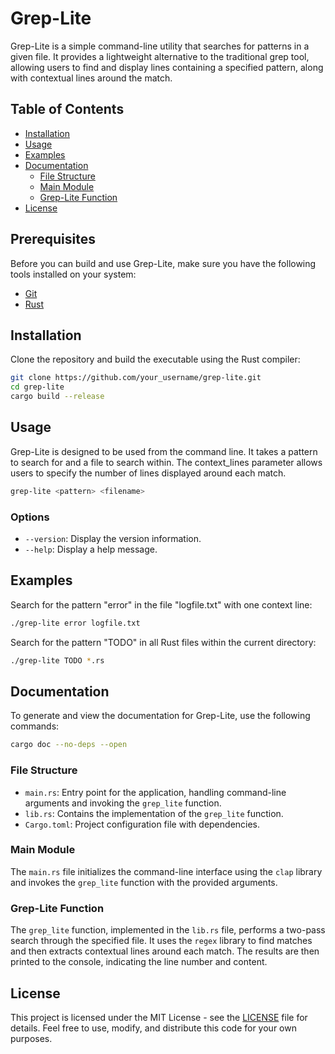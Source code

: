 # Grep-Lite

Grep-Lite is a simple command-line utility that searches for patterns in a given file. It provides a lightweight alternative to the traditional grep tool, allowing users to find and display lines containing a specified pattern, along with contextual lines around the match.

## Table of Contents

- [Installation](#installation)
- [Usage](#usage)
- [Examples](#examples)
- [Documentation](#documentation)
  - [File Structure](#file-structure)
  - [Main Module](#main-module)
  - [Grep-Lite Function](#grep-lite-function)
- [License](#license)

## Prerequisites

Before you can build and use Grep-Lite, make sure you have the following tools installed on your system:

- [Git](https://git-scm.com/)
- [Rust](https://www.rust-lang.org/)

## Installation

Clone the repository and build the executable using the Rust compiler:

```bash
git clone https://github.com/your_username/grep-lite.git
cd grep-lite
cargo build --release
```

## Usage

Grep-Lite is designed to be used from the command line. It takes a pattern to search for and a file to search within. The context_lines parameter allows users to specify the number of lines displayed around each match.

```bash
grep-lite <pattern> <filename>
```

### Options

- `--version`: Display the version information.
- `--help`: Display a help message.

## Examples

Search for the pattern "error" in the file "logfile.txt" with one context line:

```bash
./grep-lite error logfile.txt
```

Search for the pattern "TODO" in all Rust files within the current directory:

```bash
./grep-lite TODO *.rs
```

## Documentation

To generate and view the documentation for Grep-Lite, use the following commands:

```bash
cargo doc --no-deps --open
```

### File Structure

- `main.rs`: Entry point for the application, handling command-line arguments and invoking the `grep_lite` function.
- `lib.rs`: Contains the implementation of the `grep_lite` function.
- `Cargo.toml`: Project configuration file with dependencies.

### Main Module

The `main.rs` file initializes the command-line interface using the `clap` library and invokes the `grep_lite` function with the provided arguments.

### Grep-Lite Function

The `grep_lite` function, implemented in the `lib.rs` file, performs a two-pass search through the specified file. It uses the `regex` library to find matches and then extracts contextual lines around each match. The results are then printed to the console, indicating the line number and content.

## License

This project is licensed under the MIT License - see the [LICENSE](LICENSE) file for details. Feel free to use, modify, and distribute this code for your own purposes.